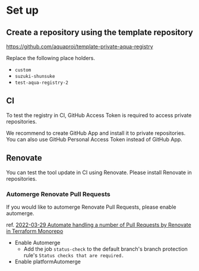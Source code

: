 # Set up

## Create a repository using the template repository

https://github.com/aquaproj/template-private-aqua-registry

Replace the following place holders.

- `custom`
- `suzuki-shunsuke`
- `test-aqua-registry-2`

## CI

To test the registry in CI, GitHub Access Token is required to access private repositories.

We recommend to create GitHub App and install it to private repositories.
You can also use GitHub Personal Access Token instead of GitHub App.

## Renovate

You can test the tool update in CI using Renovate.
Please install Renovate in repositories.

### Automerge Renovate Pull Requests

If you would like to automerge Renovate Pull Requests, please enable automerge.

ref. [2022-03-29 Automate handling a number of Pull Requests by Renovate in Terraform Monorepo](https://devs.quipper.com/2022/03/29/automate-handling-a-number-of-pull-requests-by-renovate-in-terraform-monorepo.html)

- Enable Automerge
  - Add the job `status-check` to the default branch's branch protection rule's `Status checks that are required.`
- Enable platformAutomerge
